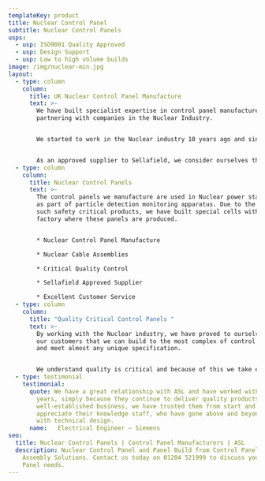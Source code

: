 ```yaml
---
templateKey: product
title: Nuclear Control Panel
subtitle: Nuclear Control Panels
usps:
  - usp: ISO9001 Quality Approved
  - usp: Design Support
  - usp: Low to high volume builds
image: /img/nuclear-min.jpg
layout:
  - type: column
    column:
      title: UK Nuclear Control Panel Manufacture
      text: >-
        We have built specialist expertise in control panel manufacture after
        partnering with companies in the Nuclear Industry.   


        We started to work in the Nuclear industry 10 years ago and since then have built a wealth of knowledge and experience on more complex and technical control panels and cable assemblies.  


        As an approved supplier to Sellafield, we consider ourselves the preferred and trusted UK manufacturer for nuclear electrical control panel equipment.
  - type: column
    column:
      title: Nuclear Control Panels  
      text: >-
        The control panels we manufacture are used in Nuclear power stations and
        as part of particle detection monitoring apparatus. Due to the nature of
        such safety critical products, we have built special cells within our
        factory where these panels are produced.


        * Nuclear Control Panel Manufacture

        * Nuclear Cable Assemblies

        * Critical Quality Control 

        * Sellafield Approved Supplier

        * Excellent Customer Service
  - type: column
    column:
      title: "Quality Critical Control Panels "
      text: >-
        By working with the Nuclear industry, we have proved to ourselves and
        our customers that we can build to the most complex of control panels
        and meet almost any unique specification.   


        We understand quality is critical and because of this we take extra care to produce control panels that are 100% reliable under the conditions.
  - type: testimonial
    testimonial:
      quote: We have a great relationship with ASL and have worked with them for many
        years, simply because they continue to deliver quality products. Being a
        well-established business, we have trusted them from start and
        appreciate their knowledge staff, who have gone above and beyond to help
        with technical design.
      name:   Electrical Engineer – Siemens
seo:
  title: Nuclear Control Panels | Control Panel Manufacturers | ASL
  description: Nuclear Control Panel and Panel Build from Control Panel Experts
    Assembly Solutions. Contact us today on 01204 521999 to discuss your Nuclear
    Panel needs.
---
```

